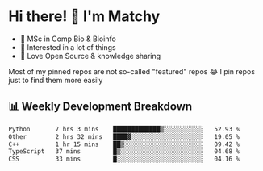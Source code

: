 # Hi there! 👋 I'm Matchy

- 🧬 MSc in Comp Bio & Bioinfo
- 🎈 Interested in a lot of things
- 💜 Love Open Source & knowledge sharing

Most of my pinned repos are not so-called "featured" repos 😂 I pin repos just to find them more easily

## 📊 Weekly Development Breakdown

<!--START_SECTION:waka-->

```txt
Python       7 hrs 3 mins    █████████████▒░░░░░░░░░░░   52.93 %
Other        2 hrs 32 mins   ████▓░░░░░░░░░░░░░░░░░░░░   19.05 %
C++          1 hr 15 mins    ██▒░░░░░░░░░░░░░░░░░░░░░░   09.42 %
TypeScript   37 mins         █▒░░░░░░░░░░░░░░░░░░░░░░░   04.68 %
CSS          33 mins         █░░░░░░░░░░░░░░░░░░░░░░░░   04.16 %
```

<!--END_SECTION:waka-->
